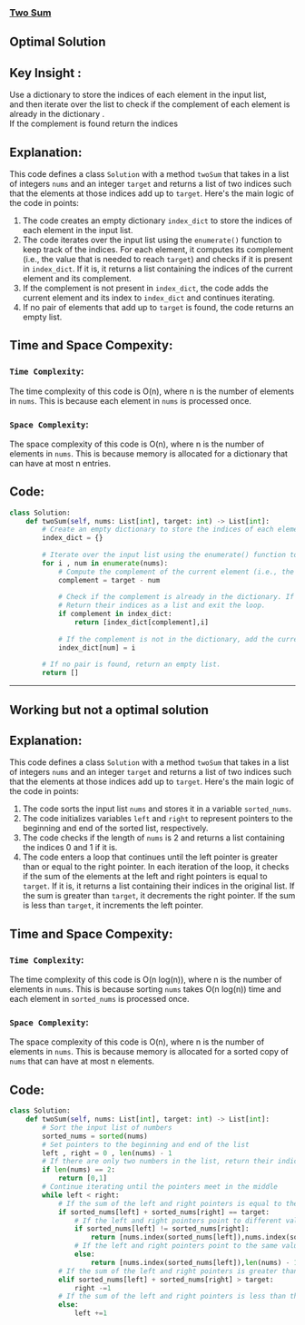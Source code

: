 ### [Two Sum](https://leetcode.com/problems/two-sum/description/)

## Optimal Solution

## Key Insight :
Use a dictionary to store the indices of each element in the input list,<br>
and then iterate over the list to check if the complement of each element is already in the dictionary .<br> 
If the complement is found return the indices<br> 

## Explanation:
This code defines a class `Solution` with a method `twoSum` that takes in a list of integers `nums` and an integer `target` and returns a list of two indices such that the elements at those indices add up to `target`. Here's the main logic of the code in points:
1. The code creates an empty dictionary `index_dict` to store the indices of each element in the input list.
2. The code iterates over the input list using the `enumerate()` function to keep track of the indices. For each element, it computes its complement (i.e., the value that is needed to reach `target`) and checks if it is present in `index_dict`. If it is, it returns a list containing the indices of the current element and its complement.
3. If the complement is not present in `index_dict`, the code adds the current element and its index to `index_dict` and continues iterating.
4. If no pair of elements that add up to `target` is found, the code returns an empty list.

## Time and Space Compexity:
### `Time Complexity`:
The time complexity of this code is O(n), where n is the number of elements in `nums`. This is because each element in `nums` is processed once.

### `Space Complexity`:
The space complexity of this code is O(n), where n is the number of elements in `nums`. This is because memory is allocated for a dictionary that can have at most n entries.

## Code:
```python
class Solution:
    def twoSum(self, nums: List[int], target: int) -> List[int]:
        # Create an empty dictionary to store the indices of each element in the input list
        index_dict = {}
        
        # Iterate over the input list using the enumerate() function to keep track of the indices
        for i , num in enumerate(nums):
            # Compute the complement of the current element (i.e., the value that is needed to reach the target sum)
            complement = target - num
            
            # Check if the complement is already in the dictionary. If it is, we have found a pair of elements that add up to the target sum.
            # Return their indices as a list and exit the loop.
            if complement in index_dict:
                return [index_dict[complement],i]
            
            # If the complement is not in the dictionary, add the current element and its index to the dictionary and continue iterating.
            index_dict[num] = i
        
        # If no pair is found, return an empty list.
        return []
 ```
------------------------------------------------------------------------------------------------------------------------------------------
## Working but not a optimal solution

## Explanation:
This code defines a class `Solution` with a method `twoSum` that takes in a list of integers `nums` and an integer `target` and returns a list of two indices such that the elements at those indices add up to `target`. Here's the main logic of the code in points:
1. The code sorts the input list `nums` and stores it in a variable `sorted_nums`.
2. The code initializes variables `left` and `right` to represent pointers to the beginning and end of the sorted list, respectively.
3. The code checks if the length of `nums` is 2 and returns a list containing the indices 0 and 1 if it is.
4. The code enters a loop that continues until the left pointer is greater than or equal to the right pointer. In each iteration of the loop, it checks if the sum of the elements at the left and right pointers is equal to `target`. If it is, it returns a list containing their indices in the original list. If the sum is greater than `target`, it decrements the right pointer. If the sum is less than `target`, it increments the left pointer.

## Time and Space Compexity:
### `Time Complexity`:
The time complexity of this code is O(n log(n)), where n is the number of elements in `nums`. This is because sorting `nums` takes O(n log(n)) time and each element in `sorted_nums` is processed once.

### `Space Complexity`:
The space complexity of this code is O(n), where n is the number of elements in `nums`. This is because memory is allocated for a sorted copy of `nums` that can have at most n elements.

## Code:
```python
class Solution:
    def twoSum(self, nums: List[int], target: int) -> List[int]:
        # Sort the input list of numbers
        sorted_nums = sorted(nums)
        # Set pointers to the beginning and end of the list
        left , right = 0 , len(nums) - 1
        # If there are only two numbers in the list, return their indices
        if len(nums) == 2:
            return [0,1]
        # Continue iterating until the pointers meet in the middle
        while left < right:
            # If the sum of the left and right pointers is equal to the target, return their indices
            if sorted_nums[left] + sorted_nums[right] == target:
                # If the left and right pointers point to different values, return the indices of those values in the original list
                if sorted_nums[left] != sorted_nums[right]:
                    return [nums.index(sorted_nums[left]),nums.index(sorted_nums[right])]
                # If the left and right pointers point to the same value, return the index of the value twice
                else:
                    return [nums.index(sorted_nums[left]),len(nums) - 1 - nums[::-1].index(sorted_nums[left])]
            # If the sum of the left and right pointers is greater than the target, move the right pointer leftward
            elif sorted_nums[left] + sorted_nums[right] > target:
                right -=1
            # If the sum of the left and right pointers is less than the target, move the left pointer rightward
            else:
                left +=1
```
